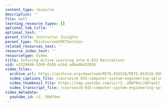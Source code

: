 ```yaml
---
content_type: resource
description: ''
file: null
learning_resource_types: []
optional_tab_title: ''
optional_text: ''
parent_title: Instructor Insights
parent_type: ThisCourseAtMITSection
related_resources_text: ''
resource_index_text: ''
resourcetype: Video
title: Infusing Active Learning into 6.033 Recitations
uid: e3329846-53d9-016b-a16d-adba4b432036
video_files:
  archive_url: https://archive.org/download/MIT6.033S18/MIT6_033S18_DUET_Lecture_300k.mp4
  video_captions_file: /courses/6-033-computer-system-engineering-spring-2018/2b22f0394b71569eb9d47f66efc2d366_r2_-2KW76ec.vtt
  video_thumbnail_file: https://img.youtube.com/vi/r2_-2KW76ec/default.jpg
  video_transcript_file: /courses/6-033-computer-system-engineering-spring-2018/953166c641bf9f95d6f0fd2ddc934bf5_r2_-2KW76ec.pdf
video_metadata:
  youtube_id: r2_-2KW76ec
---
```

